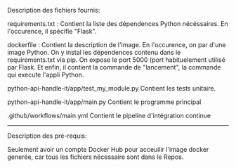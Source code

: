 Description des fichiers fournis:

requirements.txt :
Contient la liste des dépendences Python nécéssaires.
En l'occurence, il spécifie "Flask".

dockerfile :
Contient la description de l'image.
En l'occurence, on par d'une image Python.
On y instal les dépendences contenu dans le requirements.txt via pip.
On expose le port 5000 (port habituelement utilisé par Flask.
Et enfin, il contient la commande de "lancement", la commande qui execute l'appli Python.

python-api-handle-it/app/test_my_module.py
Contient les tests unitaire.

python-api-handle-it/app/main.py
Contient le programme principal

.github/workflows/main.yml
Contient le pipeline d'intégration continue
___________________________________________________________________________________________

Description des pré-requis:

Seulement avoir un compte Docker Hub pour acceuilir l'image docker generée, car tous les fichiers nécessaire sont dans le Repos.
